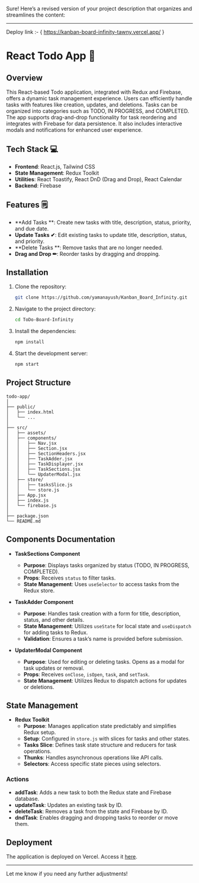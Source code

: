 Sure! Here’s a revised version of your project description that organizes and streamlines the content:

---

Deploy link :- { https://kanban-board-infinity-tawny.vercel.app/ }

# React Todo App 📝

## Overview

This React-based Todo application, integrated with Redux and Firebase, offers a dynamic task management experience. Users can efficiently handle tasks with features like creation, updates, and deletions. Tasks can be organized into categories such as TODO, IN PROGRESS, and COMPLETED. The app supports drag-and-drop functionality for task reordering and integrates with Firebase for data persistence. It also includes interactive modals and notifications for enhanced user experience.

## Tech Stack 💻

- **Frontend**: React.js, Tailwind CSS
- **State Management**: Redux Toolkit
- **Utilities**: React Toastify, React DnD (Drag and Drop), React Calendar
- **Backend**: Firebase

## Features 🗒

- **Add Tasks **: Create new tasks with title, description, status, priority, and due date.
- **Update Tasks ✔**: Edit existing tasks to update title, description, status, and priority.
- **Delete Tasks **: Remove tasks that are no longer needed.
- **Drag and Drop ✏**: Reorder tasks by dragging and dropping.


## Installation

1. Clone the repository:
   ```bash
   git clone https://github.com/yamanayush/Kanban_Board_Infinity.git
   ```
2. Navigate to the project directory:
   ```bash
   cd ToDo-Board-Infinity
   ```
3. Install the dependencies:
   ```bash
   npm install
   ```
4. Start the development server:
   ```bash
   npm start
   ```

## Project Structure

```
todo-app/
│
├── public/
│   ├── index.html
│   └── ...
│
├── src/
│   ├── assets/
│   ├── components/
│   │   ├── Nav.jsx
│   │   ├── Section.jsx
│   │   ├── SectionHeaders.jsx
│   │   ├── TaskAdder.jsx
│   │   ├── TaskDisplayer.jsx
│   │   ├── TaskSections.jsx
│   │   └── UpdaterModal.jsx
│   ├── store/
│   │   ├── tasksSlice.js
│   │   └── store.js
│   ├── App.jsx
│   ├── index.js
│   └── firebase.js
│
├── package.json
└── README.md
```

## Components Documentation

- **TaskSections Component**
  - **Purpose**: Displays tasks organized by status (TODO, IN PROGRESS, COMPLETED).
  - **Props**: Receives `status` to filter tasks.
  - **State Management**: Uses `useSelector` to access tasks from the Redux store.

- **TaskAdder Component**
  - **Purpose**: Handles task creation with a form for title, description, status, and other details.
  - **State Management**: Utilizes `useState` for local state and `useDispatch` for adding tasks to Redux.
  - **Validation**: Ensures a task’s name is provided before submission.

- **UpdaterModal Component**
  - **Purpose**: Used for editing or deleting tasks. Opens as a modal for task updates or removal.
  - **Props**: Receives `onClose`, `isOpen`, `task`, and `setTask`.
  - **State Management**: Utilizes Redux to dispatch actions for updates or deletions.

## State Management

- **Redux Toolkit**
  - **Purpose**: Manages application state predictably and simplifies Redux setup.
  - **Setup**: Configured in `store.js` with slices for tasks and other states.
  - **Tasks Slice**: Defines task state structure and reducers for task operations.
  - **Thunks**: Handles asynchronous operations like API calls.
  - **Selectors**: Access specific state pieces using selectors.

### Actions

- **addTask**: Adds a new task to both the Redux state and Firebase database.
- **updateTask**: Updates an existing task by ID.
- **deleteTask**: Removes a task from the state and Firebase by ID.
- **dndTask**: Enables dragging and dropping tasks to reorder or move them.

## Deployment

The application is deployed on Vercel. Access it [here](https://kanban-board-infinity-tawny.vercel.app/).

---

Let me know if you need any further adjustments!
